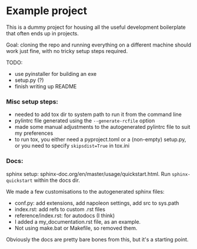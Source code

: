# Example project
 This is a dummy project for housing all the useful development boilerplate that often ends up in projects.

Goal: cloning the repo and running everything on a different machine should work just fine,
with no tricky setup steps required.

TODO:
- use pyinstaller for building an exe
- setup.py (?)
- finish writing up README


### Misc setup steps:
- needed to add tox dir to system path to run it from the command line
- pylintrc file generated using the `--generate-rcfile` option
- made some manual adjustments to the autogenerated pylintrc file to suit my preferences
- to run tox, you either need a pyproject.toml or a (non-empty) setup.py, or you
  need to specify `skipsdist=True` in tox.ini
  
### Docs:
 sphinx setup: sphinx-doc.org/en/master/usage/quickstart.html.
Run `sphinx-quickstart` within the docs dir.

We made a few customisations to the autogenerated sphinx files:
- conf.py: add extensions, add napoleon settings, add src to sys.path
- index.rst: add refs to custom .rst files
- reference/index.rst: for autodocs (I think)
- I added a my_documentation.rst file, as an example.
- Not using make.bat or Makefile, so removed them.

Obviously the docs are pretty bare bones from this, but it's a starting point.